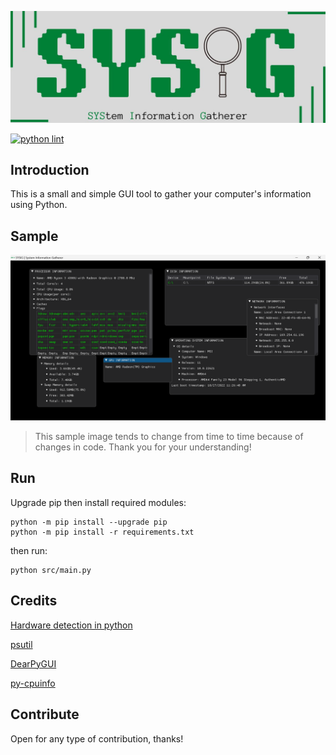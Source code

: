 ![banner](res/banner.png)

[![python lint](https://github.com/diamant3/SYSIG/actions/workflows/python-lint.yml/badge.svg)](https://github.com/diamant3/SYSIG/actions/workflows/python-lint.yml)

## Introduction

This is a small and simple GUI tool to gather your computer's information using Python.

## Sample

![image](res/sample.png)

> This sample image tends to change from time to time because of changes in code. Thank you for your understanding!

## Run

Upgrade pip then install required modules:

```shell
python -m pip install --upgrade pip
python -m pip install -r requirements.txt
```

then run:

```shell
python src/main.py
```

## Credits

[Hardware detection in python](https://www.thepythoncode.com/article/get-hardware-system-information-python)

[psutil](https://github.com/giampaolo/psutil)

[DearPyGUI](https://github.com/hoffstadt/dearPyGui/)

[py-cpuinfo](https://github.com/workhorsy/py-cpuinfo)

## Contribute

Open for any type of contribution, thanks!
